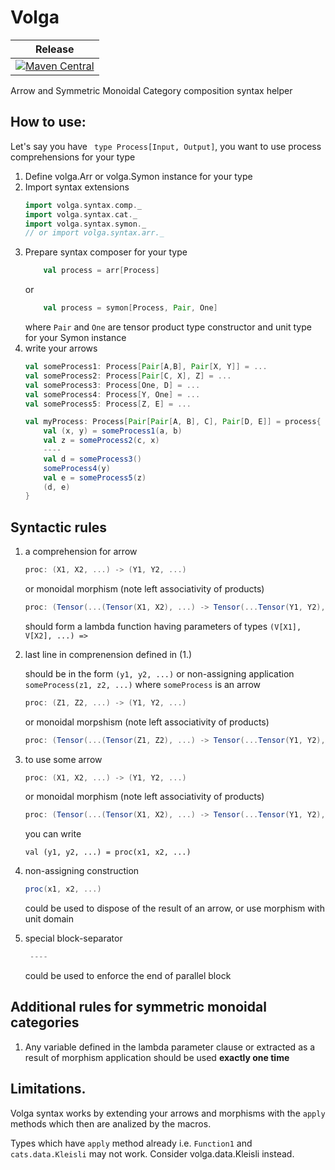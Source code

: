 # Volga

| Release | 
| --- |
| [![Maven Central](https://img.shields.io/maven-central/v/org.manatki/volga-macros_2.13.svg)](https://search.maven.org/search?q=org.manatki.volga) | 

Arrow and Symmetric Monoidal Category composition syntax helper

## How to use:
Let's say you have ` type Process[Input, Output]`, you want to use process comprehensions for your type

1. Define volga.Arr or volga.Symon instance for your type
2. Import syntax extensions
    ```scala
    import volga.syntax.comp._
    import volga.syntax.cat._
    import volga.syntax.symon._ 
    // or import volga.syntax.arr._
    ```
3. Prepare syntax composer for your type
    ```scala
        val process = arr[Process]
    ```
    or
    ```scala
        val process = symon[Process, Pair, One]
    ```
    where `Pair` and `One` are tensor product type constructor and unit type for your Symon instance
4. write your arrows
    ```scala
    val someProcess1: Process[Pair[A,B], Pair[X, Y]] = ...
    val someProcess2: Process[Pair[C, X], Z] = ...
    val someProcess3: Process[One, D] = ...
    val someProcess4: Process[Y, One] = ...
    val someProcess5: Process[Z, E] = ...
   
    val myProcess: Process[Pair[Pair[A, B], C], Pair[D, E]] = process{ (a, b, c) =>
        val (x, y) = someProcess1(a, b)
        val z = someProcess2(c, x)
        ----
        val d = someProcess3()
        someProcess4(y)
        val e = someProcess5(z)
        (d, e)
    }
    ```

## Syntactic rules

1. a comprehension for arrow

    ```scala
    proc: (X1, X2, ...) -> (Y1, Y2, ...)
    ```
    or monoidal morphism (note left associativity of products)
    ```scala
    proc: (Tensor(...(Tensor(X1, X2), ...) -> Tensor(...Tensor(Y1, Y2),..)
    ``` 
    should form a lambda function having parameters of types `(V[X1], V[X2], ...) =>`

2. last line in comprenension defined in (1.)

    should be in the form `(y1, y2, ...)` 
    or non-assigning application
    `someProcess(z1, z2, ...)` where `someProcess` is an arrow
    ```scala
    proc: (Z1, Z2, ...) -> (Y1, Y2, ...)
    ```
    or monoidal morpshism (note left associativity of products)
    ```scala
    proc: (Tensor(...(Tensor(Z1, Z2), ...) -> Tensor(...Tensor(Y1, Y2),..)
    ``` 
  
3. to use some arrow  

    ```scala
    proc: (X1, X2, ...) -> (Y1, Y2, ...)
    ```
    or monoidal morphism (note left associativity of products)
    ```scala
    proc: (Tensor(...(Tensor(X1, X2), ...) -> Tensor(...Tensor(Y1, Y2),..)
    ``` 
    you can write
    ```
    val (y1, y2, ...) = proc(x1, x2, ...)
    ```
  
4. non-assigning construction

    ```scala
    proc(x1, x2, ...)
    ```
    could be used to dispose of the result of an arrow, or use morphism with unit domain

5. special block-separator

    ```scala
     ----
     ```
     could be used to enforce the end of parallel block

## Additional rules for symmetric monoidal categories

1.  Any variable defined in the lambda parameter clause 
or extracted as a result of morphism application should be used **exactly one time**


## Limitations.

Volga syntax works by extending 
your arrows and morphisms with the `apply`
methods which then are analized by the macros.

Types which have `apply` method already
i.e. `Function1` and `cats.data.Kleisli` 
may not work. 
Consider volga.data.Kleisli instead.
